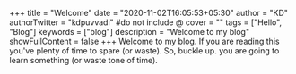 +++
title = "Welcome"
date = "2020-11-02T16:05:53+05:30"
author = "KD"
authorTwitter = "kdpuvvadi" #do not include @
cover = ""
tags = ["Hello", "Blog"]
keywords = ["blog"]
description = "Welcome to my blog"
showFullContent = false
+++
Welcome to my blog. If you are reading this you've plenty of time to spare (or waste). So, buckle up. you are going to learn something (or waste tone of time).
